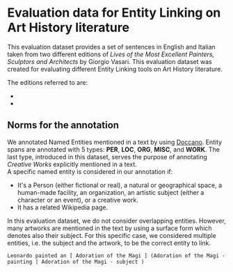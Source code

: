# Evaluation data for Entity Linking on Art History literature

This evaluation dataset provides a set of sentences in English and Italian taken from two different editions of *Lives of the Most Excellent Painters, Sculptors and Architects* by Giorgio Vasari. This evaluation dataset was created for evaluating different Entity Linking tools on Art History literature.<br/>

The editions referred to are:

* 
* 

## Norms for the annotation
We annotated Named Entities mentioned in a text by using [Doccano](https://github.com/doccano/doccano). Entity spans are annotated with 5 types: **PER**, **LOC**, **ORG**, **MISC**, and **WORK**. The last type, introduced in this dataset, serves the purpose of annotating *Creative Works* explicitly mentioned in a text.<br/>
A specific named entity is considered in our annotation if:
* It's a Person (either fictional or real), a natural or geographical space, a human-made facility, an organization, an artistic subject (either a character or an event), or a creative work.
* It has a related Wikipedia page.<br/>

In this evaluation dataset, we do not consider overlapping entities. However, many artworks are mentioned in the text by using a surface form which denotes also their subject. For this specific case, we considered multiple entities, i.e. the subject and the artwork, to be the correct entity to link.<br/>
```
Leonardo painted an [ Adoration of the Magi ] (Adoration of the Magi - painting | Adoration of the Magi - subject )
```


